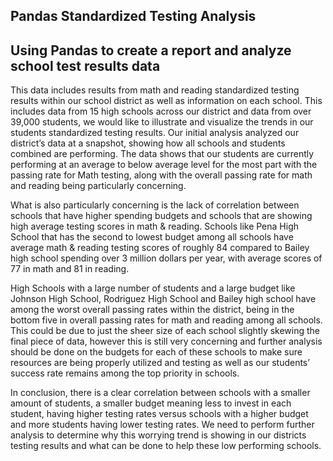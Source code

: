 ## Pandas Standardized Testing Analysis

## Using Pandas to create a report and analyze school test results data


This data includes results from math and reading standardized testing results within our school district as well as information on each school. This includes data from 15 high schools across our district and data from over 39,000 students, we would like to illustrate and visualize the trends in our students standardized testing results. Our initial analysis analyzed our district’s data at a snapshot, showing how all schools and students combined are performing. The data shows that our students are currently performing at an average to below average level for the most part with the passing rate for Math testing, along with the overall passing rate for math and reading being particularly concerning. 

What is also particularly concerning is the lack of correlation between schools that have higher spending budgets and schools that are showing high average testing scores in math & reading. Schools like Pena High School that has the second to lowest budget among all schools have average math & reading testing scores of roughly 84 compared to Bailey high school spending over 3 million dollars per year, with average scores of 77 in math and 81 in reading. 

High Schools with a large number of students and a large budget like Johnson High School, Rodriguez High School and Bailey high school have among the worst overall passing rates within the district, being in the bottom five in overall passing rates for math and reading among all schools. This could be due to just the sheer size of each school slightly skewing the final piece of data, however this is still very concerning and further analysis should be done on the budgets for each of these schools to make sure resources are being properly utilized and testing as well as our students’ success rate remains among the top priority in schools. 

In conclusion, there is a clear correlation between schools with a smaller amount of students, a smaller budget meaning less to invest in each student, having higher testing rates versus schools with a higher budget and more students having lower testing rates. We need to perform further analysis to determine why this worrying trend is showing in our districts testing results and what can be done to help these low performing schools. 

